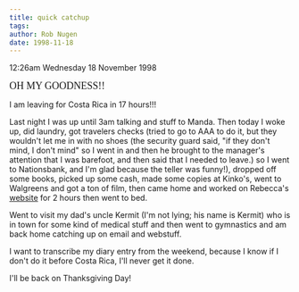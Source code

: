 ```yaml
---
title: quick catchup
tags: 
author: Rob Nugen
date: 1998-11-18
---
```


<title>Eeep!</title>

<p class=date>12:26am Wednesday 18 November 1998</p>

<p><font size="+1" face="comic sans MS">OH MY GOODNESS!!</font>

<p>I am leaving for Costa Rica in 17 hours!!!

<p>Last night I was up until 3am talking and stuff to Manda.  Then today I woke up, did laundry, got travelers checks (tried to go to AAA to do it, but they wouldn't let me in with no shoes (the security guard said, "if they don't mind, I don't mind" so I went in and then he brought to the manager's attention that I was barefoot, and then said that I needed to leave.) so I went to Nationsbank, and I'm glad because the teller was funny!), dropped off some books, picked up some cash, made some copies at Kinko's, went to Walgreens and got a ton of film, then came home and worked on Rebecca's <a href="http://www.indigoangel.com">website</a> for 2 hours then went to bed.

<p>Went to visit my dad's uncle Kermit (I'm not lying; his name is Kermit) who is in town for some kind of medical stuff and then went to gymnastics and am back home catching up on email and webstuff.

<p>I want to transcribe my diary entry from the weekend, because I know if I don't do it before Costa Rica, I'll never get it done.

<p>I'll be back on Thanksgiving Day!
</p>
